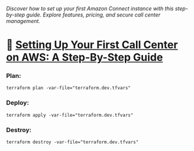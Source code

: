 _Discover how to set up your first Amazon Connect instance with this step-by-step guide. Explore features, pricing, and secure call center management._

# 🔗 [Setting Up Your First Call Center on AWS: A Step-By-Step Guide](https://cloudnature.net/blog/setting-up-your-first-call-center-on-aws-a-step-by-stepguide?utm_medium=social&utm_source=github.com)


### Plan:

`terraform plan -var-file="terraform.dev.tfvars"`

### Deploy:

`terraform apply -var-file="terraform.dev.tfvars"`

### Destroy: 

`terraform destroy -var-file="terraform.dev.tfvars"`
